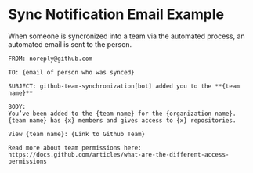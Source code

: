 # Sync Notification Email Example

When someone is syncronized into a team via the automated process, an automated email is sent to the person.

```
FROM: noreply@github.com

TO: {email of person who was synced}

SUBJECT: github-team-synchronization[bot] added you to the **{team name}**

BODY:
You’ve been added to the {team name} for the {organization name}.  {team name} has {x} members and gives access to {x} repositories.

View {team name}: {Link to Github Team}

Read more about team permissions here: https://docs.github.com/articles/what-are-the-different-access-permissions

```
